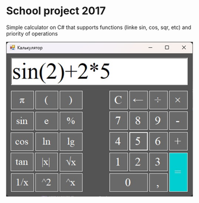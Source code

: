# School project 2017
Simple calculator on C# that supports functions (linke sin, cos, sqr, etc) and priority of operations

![Calculator user interface](./img/ui.jpg)
